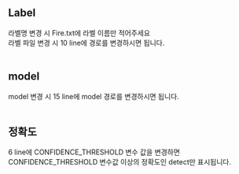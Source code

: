 ## Label<br/>
라벨명 변경 시 Fire.txt에 라벨 이름만 적어주세요<br/>
라벨 파일 변경 시 10 line에 경로를 변경하시면 됩니다.<br/>
<br/>
## model<br/>
model 변경 시 15 line에 model 경로를 변경하시면 됩니다.<br/>
<br/>
## 정확도<br/>
6 line에 CONFIDENCE_THRESHOLD 변수 값을 변경하면 CONFIDENCE_THRESHOLD 변수값 이상의 정확도인 detect만 표시됩니다.<br/>
